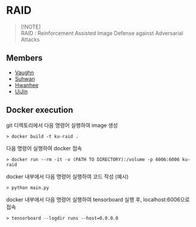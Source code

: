 # RAID

> [!NOTE]\
> RAID : Reinforcement Assisted Image Defense against Adversarial Attacks


## Members
- [Vaughn](https://github.com/webb-c)
- [Suhwan](https://github.com/drrobot333)
- [Hwanhee](https://github.com/khhandrea)
- [UiJin](https://github.com/youuijin)

## Docker execution
git 디렉토리에서 다음 명령어 실행하여 image 생성
```
> docker build -t ku-raid .
```

다음 명령어 실행하여 docker 접속
```
> docker run --rm -it -v (PATH TO DIRECTORY):/volume -p 6006:6006 ku-raid
```

docker 내부에서 다음 명령어 실행하여 코드 작성 (예시)
```
> python main.py
```

docker 내부에서 다음 명령어 실행하여 tensorboard 실행 후, localhost:6006으로 접속
```
> tensorboard --logdir runs --host=0.0.0.0
```